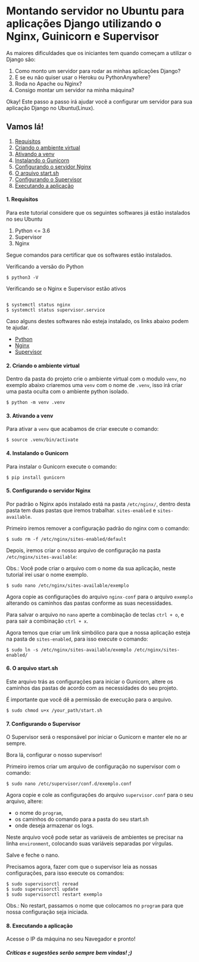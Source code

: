 # Montando servidor no Ubuntu para aplicações Django utilizando o Nginx, Guinicorn e Supervisor

As maiores dificuldades que os iniciantes tem quando começam a utilizar o Django são:

1. Como monto um servidor para rodar as minhas aplicações Django?
2. E se eu não quiser usar o Heroku ou PythonAnywhere?
3. Roda no Apache ou Nginx?
4. Consigo montar um servidor na minha máquina?

Okay! Este passo a passo irá ajudar você a configurar um servidor para sua aplicação Django no Ubuntu(Linux).

## Vamos lá!

1. [Requisitos](#1-requisitos)
2. [Criando o ambiente virtual](#2-criando-o-ambiente-virtual)
3. [Ativando a venv](#3-ativando-a-venv)
4. [Instalando o Gunicorn](#4-instalando-o-gunicorn)
5. [Configurando o servidor Nginx](#5-configurando-o-servidor-nginx)
6. [O arquivo start.sh](#6-o-arquivo-start.sh)
7. [Configurando o Supervisor](#7-configurando-o-supervisor)
8. [Executando a aplicação](#8-executando-a-aplicação)

#### 1. Requisitos
 

Para este tutorial considere que os seguintes softwares já estão instalados no seu Ubuntu
1. Python <= 3.6
2. Supervisor
3. Nginx

Segue comandos para certificar que os softwares estão instalados.

Verificando a versão do Python
```console
$ python3 -V
```
Verificando se o Nginx e Supervisor estão ativos
```console

$ systemctl status nginx
$ systemctl status supervisor.service
```

Caso alguns destes softwares não esteja instalado, os links abaixo podem te ajudar.

 - [Python](https://www.python.org/)
 - [Nginx](https://nginx.org/en/linux_packages.html#stable)
 - [Supervisor](https://www.digitalocean.com/community/tutorials/how-to-install-and-manage-supervisor-on-ubuntu-and-debian-vps)


#### 2. Criando o ambiente virtual
Dentro da pasta do projeto crie o ambiente virtual com o modulo `venv`, no exemplo abaixo criaremos uma `venv` com o nome de `.venv`, isso irá criar uma pasta oculta com o ambiente python isolado. 

```console
$ python -m venv .venv
```

#### 3. Ativando a venv
Para ativar a `venv` que acabamos de criar execute o comando: 

```console
$ source .venv/bin/activate
```

#### 4. Instalando o Gunicorn
Para instalar o Gunicorn execute o comando:

```console
$ pip install gunicorn
```

#### 5. Configurando o servidor Nginx
Por padrão o Nginx após instalado está na pasta `/etc/nginx/`, dentro desta pasta tem duas pastas que iremos trabalhar. `sites-enabled` e `sites-available`.

Primeiro iremos remover a configuração padrão do nginx com o comando:

```console
$ sudo rm -f /etc/nginx/sites-enabled/default
```

Depois, iremos criar o nosso arquivo de configuração na pasta `/etc/nginx/sites-available`:

Obs.: Você pode criar o arquivo com o nome da sua aplicação, neste tutorial irei usar o nome exemplo.

```console
$ sudo nano /etc/nginx/sites-available/exemplo 
```

Agora copie as configurações do arquivo `nginx-conf` para o arquivo `exemplo` alterando os caminhos das pastas conforme as suas necessidades.

Para salvar o arquivo no `nano` aperte a combinação de teclas `ctrl + o`, e para sair a combinação `ctrl + x`.

Agora temos que criar um link simbólico para que a nossa aplicação esteja na pasta de `sites-enabled`, para isso execute o comando:
```console
$ sudo ln -s /etc/nginx/sites-available/exemplo /etc/nginx/sites-enabled/
```
#### 6. O arquivo start.sh

Este arquivo trás as configurações para iniciar o Gunicorn, altere os caminhos das pastas de acordo com as necessidades do seu projeto.

É importante que você dê a permissão de execução para o arquivo.

```console
$ sudo chmod u+x /your_path/start.sh
```  


#### 7. Configurando o Supervisor
O Supervisor será o responsável por iniciar o Gunicorn e manter ele no ar sempre.

Bora lá, configurar o nosso supervisor!

Primeiro iremos criar um arquivo de configuração no supervisor com o comando:
```console
$ sudo nano /etc/supervisor/conf.d/exemplo.conf
```

Agora copie e cole as configurações do arquivo `supervisor.conf` para o seu arquivo, altere:
 - o nome do `program`, 
 - os caminhos do comando para a pasta do seu start.sh
 - onde deseja armazenar os logs.

Neste arquivo você pode setar as variáveis de ambientes se precisar na linha `environment`, colocando suas variáveis separadas por vírgulas.

Salve e feche o nano.

Precisamos agora, fazer com que o supervisor leia as nossas configurações, para isso execute os comandos:

```console
$ sudo supervisorctl reread
$ sudo supervisorctl update
$ sudo supervisorctl restart exemplo
```

Obs.: No restart, passamos o nome que colocamos no `program` para que nossa configuração seja iniciada.


#### 8. Executando a aplicação
Acesse o IP da máquina no seu Navegador e pronto!


##### Críticas e sugestões serão sempre bem vindas! ;)


